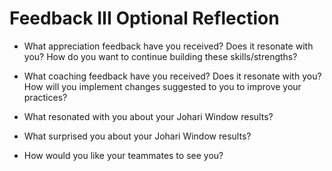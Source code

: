 # Feedback III Optional Reflection

* What appreciation feedback have you received? Does it resonate with you? How do you want to continue building these skills/strengths?

* What coaching feedback have you received? Does it resonate with you? How will you implement changes suggested to you to improve your practices?

* What resonated with you about your Johari Window results?

* What surprised you about your Johari Window results?

* How would you like your teammates to see you?
